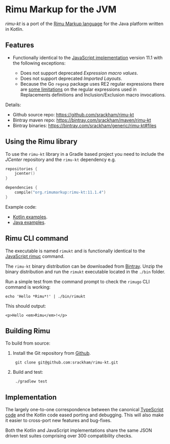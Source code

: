 # Rimu Markup for the JVM

_rimu-kt_ is a port of the [Rimu Markup
language](http://rimumarkup.org) for the Java platform written
in Kotlin.


## Features
- Functionally identical to the [JavaScript
  implementation](https://github.com/srackham/rimu) version
  11.1 with the following exceptions:

  * Does not support deprecated _Expression macro values_.
  * Does not support deprecated _Imported Layouts_.
  * Because the Go `regexp` package uses RE2 regular expressions there
    are [some limitations](http://rimumarkup.org/reference.html#regular-expressions) on the regular expressions used in
    Replacements definitions and Inclusion/Exclusion macro
    invocations.

Details:

- Github source repo: https://github.com/srackham/rimu-kt
- Bintray maven repo: https://bintray.com/srackham/maven/rimu-kt
- Bintray binaries: https://bintray.com/srackham/generic/rimu-kt#files


## Using the Rimu library
To use the `rimu-kt` library in a Gradle based project you need to
include the _JCenter_ repository and the `rimu-kt` dependency e.g.

``` kotlin
repositories {
    jcenter()
}

dependencies {
    compile("org.rimumarkup:rimu-kt:11.1.4")
}
```

Example code:

- [Kotlin
  examples](https://github.com/srackham/rimu-kt/blob/master/src/test/kotlin/KotlinExamplesTest.kt).
- [Java
  examples](https://github.com/srackham/rimu-kt/blob/master/src/test/java/JavaExamplesTest.java).


## Rimu CLI command
The executable is named `rimukt` and is functionally identical to the
[JavaScript rimuc](http://rimumarkup.org/reference.html#rimuc-command)
command.

The `rimu-kt` binary distribution can be downloaded from
[Bintray](https://bintray.com/srackham/generic/rimu-kt#files). Unzip
the binary distribution and run the `rimukt` executable located in
the `./bin` folder.

Run a simple test from the command prompt to check the `rimugo` CLI command is
working:

    echo 'Hello *Rimu*!' | ./bin/rimukt

This should output:

    <p>Hello <em>Rimu</em>!</p>


## Building Rimu
To build from source:

1. Install the Git repository from [Github](https://github.com/srackham/rimu-kt).

        git clone git@github.com:srackham/rimu-kt.git

2. Build and test:

        ./gradlew test


## Implementation
The largely one-to-one correspondence between the canonical
[TypeScript code](https://github.com/srackham/rimu) and the Kotlin
code eased porting and debugging.  This will also make it easier to
cross-port new features and bug-fixes.

Both the Kotlin and JavaScript implementations share the same JSON
driven test suites comprising over 300 compatibility checks.
